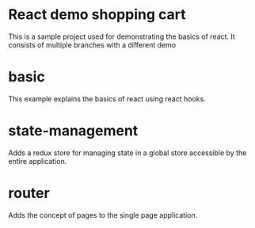 # React demo shopping cart
This is a sample project used for demonstrating the basics of react. It consists of multiple branches with a different demo

# basic
This example explains the basics of react using react hooks.

# state-management
Adds a redux store for managing state in a global store accessible by the entire application.

# router
Adds the concept of pages to the single page application.